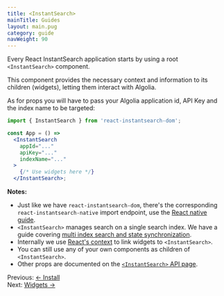 ```yaml
---
title: <InstantSearch>
mainTitle: Guides
layout: main.pug
category: guide
navWeight: 90
---
```


Every React InstantSearch application starts by using a root `<InstantSearch>` component.

This component provides the necessary context and information to its children (widgets), letting them interact with Algolia.

As for props you will have to pass your Algolia application id, API Key and the index name to be targeted:

```jsx
import { InstantSearch } from 'react-instantsearch-dom';

const App = () =>
  <InstantSearch
    appId="..."
    apiKey="..."
    indexName="..."
  >
    {/* Use widgets here */}
  </InstantSearch>;
```

**Notes:**
* Just like we have `react-instantsearch-dom`, there's the corresponding `react-instantsearch-native` import endpoint, use the [React native guide](guide/React_native.html).
* `<InstantSearch>` manages search on a single search index. We have a guide covering [multi index search and
state synchronization](guide/Multi_index.html).
* Internally we use [React's context](https://facebook.github.io/react/docs/context.html) to link widgets to
`<InstantSearch>`.
* You can still use any of your own components as children of `<InstantSearch>`.
* Other props are documented on the [`<InstantSearch>` API page](widgets/<InstantSearch>.html).

<div class="guide-nav">
    <div class="guide-nav-left">
        Previous: <a href="guide/Install.html">← Install</a>
    </div>
    <div class="guide-nav-right">
        Next: <a href="guide/Widgets.html">Widgets →</a>
    </div>
</div>
